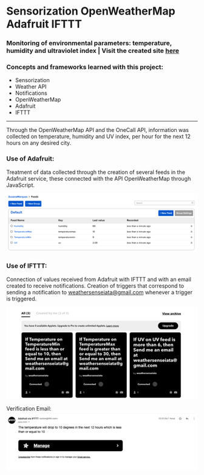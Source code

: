 # Sensorization OpenWeatherMap Adafruit IFTTT

### Monitoring of environmental parameters: temperature, humidity and ultraviolet index | **Visit the created site [here](https://www.weathersense.susanavitoria.pt/)**

### Concepts and frameworks learned with this project:

- Sensorization
- Weather API
- Notifications
- OpenWeatherMap
- Adafruit
- IFTTT
---
Through the OpenWeatherMap API and the OneCall API, information was collected on temperature, humidity and UV index, per hour for the next 12 hours on any desired city.

### Use of Adafruit: 
Treatment of data collected through the creation of several feeds in the Adafruit service, these connected with the API OpenWeatherMap through JavaScript.

![Overall feeds](https://github.com/SusanaMarques/Sensorization-OpenWeatherMap-Adafruit-IFTTT/blob/main/images/Adafruit.png)

### Use of IFTTT:
Connection of values received from Adafruit with IFTTT and with an email created to receive notifications.
Creation of triggers that correspond to sending a notification to weathersenseiata@gmail.com whenever a trigger is triggered.

![Applets](https://github.com/SusanaMarques/Sensorization-OpenWeatherMap-Adafruit-IFTTT/blob/main/images/IFTTT.png)

Verification Email:
![Email](https://github.com/SusanaMarques/Sensorization-OpenWeatherMap-Adafruit-IFTTT/blob/main/images/Email.png)

